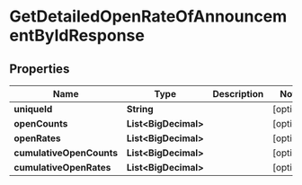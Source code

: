 

# GetDetailedOpenRateOfAnnouncementByIdResponse


## Properties

Name | Type | Description | Notes
------------ | ------------- | ------------- | -------------
**uniqueId** | **String** |  |  [optional]
**openCounts** | **List&lt;BigDecimal&gt;** |  |  [optional]
**openRates** | **List&lt;BigDecimal&gt;** |  |  [optional]
**cumulativeOpenCounts** | **List&lt;BigDecimal&gt;** |  |  [optional]
**cumulativeOpenRates** | **List&lt;BigDecimal&gt;** |  |  [optional]



